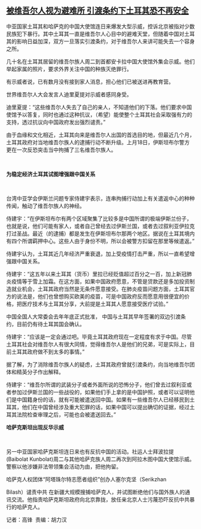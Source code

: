 <!--1612954099000-->
[被维吾尔人视为避难所   引渡条约下土耳其恐不再安全](https://www.rfa.org/mandarin/yataibaodao/gf2-02102021054803.html)
------

<p><span style="font-weight: 400;">中亚国家土耳其和哈萨克的中国大使馆连日来爆发大型示威，控诉北京被指对少数民族犯下暴行。其中土耳其一直是维吾尔人心目中的避难天堂，但随着中国对土耳其的影响日益加深，双方一旦落实引渡条约，对于维吾尔人来讲可能失去一个容身之所。</span><span style="font-weight: 400;"></span></p><p><span style="font-weight: 400;">几十名在土耳其居留的维吾尔族人周二到首都安卡拉中国大使馆外集会示威。他们举起家属的照片，要求外界关注中国的种族灭绝罪行。</span></p><p><span style="font-weight: 400;">有示威者说，已有数月没有接到家人消息，担心他们已被送进再教育营。</span></p><p><span style="font-weight: 400;">世界维吾尔人大会发言人迪里夏提对示威者感同身受。</span></p><p><span style="font-weight: 400;">迪里夏提：</span><span style="font-weight: 400;">“</span><span style="font-weight: 400;">这些维吾尔人失去了自己的亲人，不知道他们的下落。他们要求中国使馆予以答复，同时也通过这种抗议，（希望）能使整个土耳其社会采取强有力的支持，透过抗议向中国政府发出强烈谴责。</span><span style="font-weight: 400;">”</span></p><p><span style="font-weight: 400;">由于血缘和文化相近，土耳其向来是维吾尔人出国的首选目的地，但最近几个月，土耳其政府对当地维吾尔族人的逮捕行动不断升级。上月</span><span style="font-weight: 400;">18</span><span style="font-weight: 400;">日，伊斯坦布尔警方更在一次反恐突击当中拘捕了三名维吾尔族人。</span></p><p><span style="font-weight: 400;"> </span></p><p><b>为稳定经济土耳其试图增强跟中国关系</b></p><p><span style="font-weight: 400;"> </span></p><p><span style="font-weight: 400;">台湾中亚学会伊斯兰问题专家侍建宇表示，连串拘捕行动加上有关遣返中心的种种传闻，触动了维吾尔族人的神经。</span></p><p><span style="font-weight: 400;">侍建宇：</span><span style="font-weight: 400;">“</span><span style="font-weight: 400;">在伊斯坦布尔有两个区域聚集了比较多是中国所谓的极端伊斯兰份子，也就是说，他们可能有家人，或者自己曾经去过伊斯兰国，或者去过叙利亚伊拉克打过圣战。最近（的逮捕）都是发生在伊斯坦布尔那两个地区。据说在土耳其境内有四个所谓羁押中心。这些人由于身份不明，所以会被警方扣留在那里等候遣返。</span><span style="font-weight: 400;">”</span></p><p><span style="font-weight: 400;">侍建宇认为，土耳其近几年经济严重衰退，加上受疫情打击严重，所以一直希望增强跟中国关系。</span></p><p><span style="font-weight: 400;">侍建宇：</span><span style="font-weight: 400;">“</span><span style="font-weight: 400;">这五年以来土耳其（货币）里拉已经贬值超过百分之一百，加上新冠肺炎疫情等于雪上加霜。在这方面，如果中国政府愿意，不管是贷款还是多加投资制造就业机会，土耳其政府当然是无条件愿意接受。在肺炎疫苗问题方面，土耳其官方的说法是，他们也曾想购买欧美的疫苗，可是中国政府反而愿意用很便宜的价格，把医疗技术与土耳其分享，大前提是土耳其人愿意接受医疗试验。</span><span style="font-weight: 400;">”</span></p><p><span style="font-weight: 400;">中国全国人大常委会去年年底正式批准，</span> <span style="font-weight: 400;">中国与土耳其早年签署的双边引渡条约，目前仍有待土耳其国会确认。</span></p><p><span style="font-weight: 400;">侍建宇：</span><span style="font-weight: 400;">“</span><span style="font-weight: 400;">应该是一定会通过吧。毕竟土耳其政府现在一定程度有求于中国。尽管土耳其社会对维吾尔人有很大同情，觉得维吾尔人是他们的兄弟，可是实际上，目前土耳其政府做不到太多的事情。</span><span style="font-weight: 400;">”</span></p><p><span style="font-weight: 400;">据了解，为了消除维吾尔族人的疑虑，土耳其政府曾就引渡条约，向当地维吾尔团体和精英分子作出解释。</span></p><p><span style="font-weight: 400;">侍建宇：</span><span style="font-weight: 400;">“</span><span style="font-weight: 400;">维吾尔所谓的武装分子或者外面所说的恐怖分子，他们曾去过叙利亚或者参加过伊斯兰国的一些战役的，如果他们手上拿的是中国护照，或者可以证明他们是中国籍身份的话，就有可能被遣送回中国。如果有一些维吾尔人已经移民到土耳其，他们在中国曾经涉及重大犯罪的话，如果中国可以提出确切的证据，经过土耳其法院检查审理之后，可能也会被遣送回去。</span><span style="font-weight: 400;">”</span></p><p><b>哈萨克斯坦出现反华示威</b></p><p><span style="font-weight: 400;"> </span></p><p><span style="font-weight: 400;">另一中亚国家哈萨克斯坦连日来也有反抗中国的活动。社运人士拜波拉提</span><span style="font-weight: 400;"> (Baibolat Kunbolat)</span><span style="font-weight: 400;">周二与其他哈萨克族人周二再次到阿拉木图中国大使馆示威。警察以他涉嫌非法带领集会活动为由，把他拘留。</span></p><p><span style="font-weight: 400;">哈萨克人权团体</span><span style="font-weight: 400;">“</span><span style="font-weight: 400;">阿塔珠尔特志愿者组织</span><span style="font-weight: 400;">”</span><span style="font-weight: 400;">创办人塞尔克坚（</span><span style="font-weight: 400;">Serikzhan</span></p><p><span style="font-weight: 400;">Bilash</span><span style="font-weight: 400;">）谴责中共</span> <span style="font-weight: 400;">在新疆大规模搜捕哈萨克人，并试图断绝他们与国外族人的通讯交流。他指责哈萨克斯坦政府向北京靠拢，放任亲北京人士污蔑恐吓反抗中共暴行的哈萨克人。</span><span style="font-weight: 400;"> </span></p><p><span style="font-weight: 400;">记者：高锋  责编：胡力汉</span></p><p></p>
